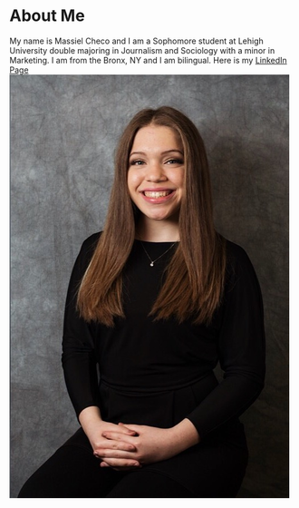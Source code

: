 # About Me
My name is Massiel Checo and I am a Sophomore student at Lehigh University double majoring in Journalism and Sociology with a minor in Marketing. I am from the Bronx, NY and I am bilingual. Here is my [LinkedIn Page](https://www.linkedin.com/in/massiel-checo-302065138/)
![Profile Picture](https://github.com/massielcheco/massielcheco.github.io/blob/master/IMG-1748.jpg?raw=true)
